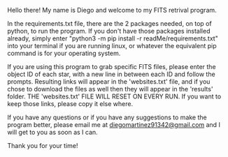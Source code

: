 Hello there! My name is Diego and welcome to my FITS retrival program.

In the requirements.txt file, there are the 2 packages needed, on top of python,
to run the program. If you don't have those packages installed already, simply 
enter "python3 -m pip install -r readMe/requirements.txt" into your terminal if you are 
running linux, or whatever the equivalent pip command is for your operating system.

If you are using this program to grab specific FITS files, please enter the object ID 
of each star, with a new line in between each ID and follow the prompts. Resulting links
will appear in the 'websites.txt' file, and if you chose to download the files as well
then they will appear in the 'results' folder. THE 'websites.txt' FILE WILL RESET ON
EVERY RUN. If you want to keep those links, please copy it else where.

If you have any questions or if you have any suggestions to make the program better, 
please email me at diegomartinez91342@gmail.com and I will get to you as soon as I can.

Thank you for your time!